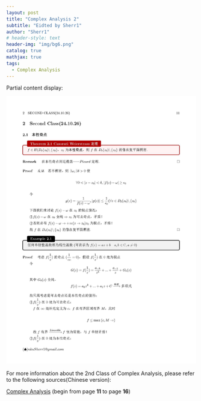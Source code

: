 ```yaml
---
layout: post
title: "Complex Analysis 2"
subtitle: "Eidted by Sherr1"
author: "Sherr1"
# header-style: text
header-img: "img/bg6.png"
catalog: true
mathjax: true
tags:
  - Complex Analysis
---
```


Partial content display:

![](/img/in-post/post-ca/11.jpg)

For more information about the 2nd Class of Complex Analysis, please refer to the following sources(Chinese version):

[Complex Analysis](/files/Complex%20Analysis.pdf) (begin from page **11** to page **16**)

